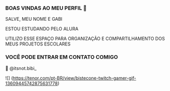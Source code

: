 ### BOAS VINDAS AO MEU PERFIL 👋

SALVE, MEU NOME E GABI 

ESTOU ESTUDANDO PELO ALURA

UTILIZO ESSE ESPAÇO PARA ORGANIZAÇÃO E COMPARTILHAMENTO DOS MEUS PROJETOS ESCOLARES

### VOCÊ PODE ENTRAR EM CONTATO COMIGO

📱 @itsnot.bibi_

![] (https://tenor.com/pt-BR/view/bistecone-twitch-gamer-gif-13609445742875631778)
